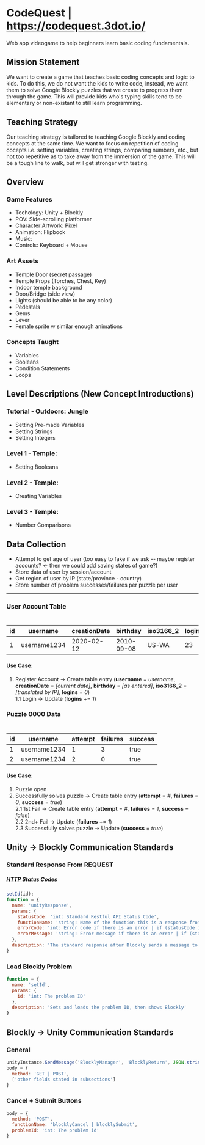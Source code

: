 # CodeQuest | https://codequest.3dot.io/

Web app videogame to help beginners learn basic coding fundamentals.

## Mission Statement
We want to create a game that teaches basic coding concepts and logic to kids. To do this, we do not want the kids to write code, instead, we want them to solve Google Blockly puzzles that we create to progress them through the game. This will provide kids who's typing skills tend to be elementary or non-existant to still learn programming. 

## Teaching Strategy
Our teaching strategy is tailored to teaching Google Blockly and coding concepts at the same time. We want to focus on repetition of coding cocepts i.e. setting variables, creating strings, comparing numbers, etc., but not too repetitive as to take away from the immersion of the game. This will be a tough line to walk, but will get stronger with testing.

## Overview
### Game Features
- Techology: Unity + Blockly
- POV: Side-scrolling platformer
- Character Artwork: Pixel
- Animation: Flipbook
- Music: 
- Controls: Keyboard + Mouse

### Art Assets
- Temple Door (secret passage)
- Temple Props (Torches, Chest, Key)
- Indoor temple background
- Door/Bridge (side view)
- Lights (should be able to be any color)
- Pedestals
- Gems
- Lever
- Female sprite w similar enough animations 

### Concepts Taught
- Variables
- Booleans
- Condition Statements
- Loops

## Level Descriptions (New Concept Introductions)
### Tutorial - Outdoors: Jungle
- Setting Pre-made Variables
- Setting Strings
- Setting Integers
### Level 1 - Temple:
- Setting Booleans
### Level 2 - Temple:
- Creating Variables
### Level 3 - Temple:
- Number Comparisons

## Data Collection
- Attempt to get age of user (too easy to fake if we ask -- maybe register accounts? <- then we could add saving states of game?)
- Store data of user by session/account
- Get region of user by IP (state/province - country)
- Store number of problem successes/failures per puzzle per user

---
### User Account Table
#
| id | username | creationDate | birthday | iso3166_2 | logins |
| --- | --- | --- | --- | --- | --- |
| 1 | username1234 | 2020-02-12 | 2010-09-08 | US-WA | 23 |

#### Use Case:
1. Register Account -> Create table entry (**username** = *username*, **creationDate** = *[current date]*, **birthday** = *[as entered]*, **iso3166_2** = *[translated by IP]*, **logins** = *0*)\
  1.1 Login -> Update (**logins** += *1*)

### Puzzle 0000 Data
#
| id | username | attempt | failures | success |
| --- | --- | --- | --- | --- |
| 1 | username1234 | 1 | 3 | true |
| 2 | username1234 | 2 | 0 | true |

#### Use Case:
1. Puzzle open
2. Successfully solves puzzle -> Create table entry (**attempt** = *#*, **failures** = *0*, **success** = *true*)\
  2.1 1st Fail -> Create table entry (**attempt** = *#*, **failures** = *1*, **success** = *false*)\
  2.2 2nd+ Fail -> Update (**failures** += *1*)\
  2.3 Successfully solves puzzle -> Update (**success** = *true*)


## Unity -> Blockly Communication Standards
### Standard Response From REQUEST
##### [HTTP Status Codes](https://restfulapi.net/http-status-codes/)
```javascript
setId(id);
function = {
  name: 'unityResponse',
  params: {
    statusCode: 'int: Standard Restful API Status Code',
    functionName: 'string: Name of the function this is a response from',
    errorCode: 'int: Error code if there is an error | if (statusCode is 4xx or 5xx)',
    errorMessage: 'string: Error message if there is an error | if (statusCode is 4xx or 5xx)'
  },
  description: 'The standard response after Blockly sends a message to the BlocklyManager Object'
}
```
### Load Blockly Problem
```javascript
function = {
  name: 'setId',
  params: {
    id: 'int: The problem ID'
  },
  description: 'Sets and loads the problem ID, then shows Blockly'
}
```


## Blockly -> Unity Communication Standards
### General
```javascript
unityInstance.SendMessage('BlocklyManager', 'BlocklyReturn', JSON.stringify(body));
body = {
  method: 'GET | POST',
  ['other fields stated in subsections']
}
```
### Cancel + Submit Buttons
```javascript
body = {
  method: 'POST',
  functionName: 'blocklyCancel | blocklySubmit',
  problemId: 'int: The problem id'
}
```

